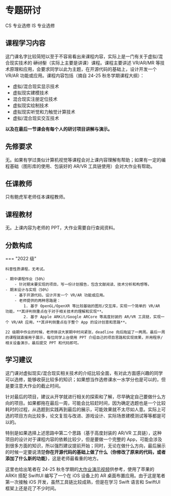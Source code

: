 # 专题研讨
<div class="badges">
<span class="badge cs-badge">CS 专业选修</span>
<span class="badge is-badge">IS 专业选修</span>
</div>


## 课程学习内容

这门课名字比较简短以至于不容易看出来课程内容，实际上是一门有关于虚拟/混合现实技术的 ~~研讨型~~（实际上主要是讲课）课程。课程主要讲述 VR/AR/MR 等技术原理和应用，会要求同学以此为主题，在开源代码的基础上，设计开发一个 VR/AR 功能或应用。课程内容包括（摘自 24-25 秋冬学期课程大纲）：

- 虚拟/混合现实显示技术
- 虚拟现实建模技术
- 混合现实注册定位技术
- 虚拟现实绘制技术
- 虚拟现实听觉和力触觉计算技术
- 虚拟/混合现实交互技术 

**以及在最后一节课会有每个人的研讨项目讲解与演示。**

## 先修要求

无。如果有学过类似计算机视觉等课程会对上课内容理解有帮助；如果有一定的编程基础（图形库的使用、包装好的 AR/VR 工具链使用）会对大作业有帮助。

## 任课教师

只有鲍虎军老师任本课程教师。

## 课程教材

无。上课内容为老师的 PPT，大作业需要自行查阅资料。

## 分数构成

=== "2022 级"

    科普性质课程，无考试。

    - 期中课程作业（50%）
        - 针对期末要实现的项目，写一份计划报告，包含文献阅读、技术分析和构想等。
    - 期末设计与实现（50%）
        - 基于开源代码，设计开发一个 VR/AR 功能或应用。
        - 老师提供的两种思路是：
            1. 基于 OpenGL/OpenXR 等比较基础的图形/交互库，实现一个简单的 VR/AR 功能，**其评判侧重点在于对于相关技术的理解和实现**。
            2. 基于 Apple ARKit/Google ARCore 等高度封装的 AR/VR 工具链，实现一个 VR/AR 应用，**其评判侧重点在于整个 App 的设计创意和思路**。

    22 级期中作业的时候，老师体谅大家期中时间紧张，deadline 向后拖延了一两周。最后一周的课程就直接用于展示，每位同学上台使用 PPT 介绍自己的项目思路和实现效果，并用程序/相关设备演示，最后提交 PPT 和代码即可。


## 学习建议

这门课对虚拟现实/混合现实相关技术的介绍比较全面，有对此方面感兴趣的同学可以选修，能够收获比较多的知识；如果想当作选修课水一水学分也是可以的，但是要注意大作业的截止时间。

针对最后的项目，建议从开学就进行相关的探索和了解，尽早确定自己要做什么方向的项目。如果都拖在最后一周，可能会比较赶时间，因为确定选题也是一个比较耗时的过程，从选题到实践再到最后的展示，可能效果就不太尽如人意。实际上可选的项目方向比较多，论文复现与改进、游戏设计、实际场景建模测试等等都是可以的。

特别是如果选择上述思路中第二个思路（基于高度封装的 AR/VR 工具链），这种项目的设计对于课程内容的依赖比较少，但是要做一个完整的 App，可能会涉及到很多方面的知识，所以强烈建议提前开始；同时，无论在做什么方向，最后展示的时候一定要说清楚**你在开源代码的基础上做了什么（你修改了原来的代码，或者添加了什么新的功能）**，这是老师最看重的地方。

这里也给出笔者在 24-25 秋冬学期的[大作业演示视频](https://www.bilibili.com/video/BV1NUCLYBE8k)供参考，使用了苹果的 ARKit 搭配 SwiftUI 编写了一个在 iOS 设备上的 AR 桌面布置应用。由于这是笔者第一次接触 iOS 开发，虽然工具链比较成熟，但是在学习 Swift 语言和 SwiftUI 框架上还是花了不少时间。